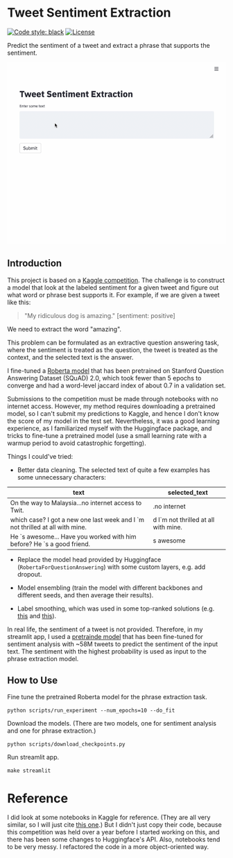 # Tweet Sentiment Extraction

[![Code style: black](https://img.shields.io/badge/code%20style-black-000000.svg)](https://github.com/psf/black)
[![License](https://img.shields.io/github/license/kingyiusuen/tweet-sentiment-extraction)](https://github.com/kingyiusuen/tweet-sentiment-extraction/blob/master/LICENSE)

Predict the sentiment of a tweet and extract a phrase that supports the sentiment.

<img src="figures/screenshot.gif" alt="Tweet Sentiment Extraction streamlit app" width="512">

## Introduction

This project is based on a [Kaggle competition](https://www.kaggle.com/c/tweet-sentiment-extraction/overview). The challenge is to construct a model that look at the labeled sentiment for a given tweet and figure out what word or phrase best supports it. For example, if we are given a tweet like this:

> "My ridiculous dog is amazing." [sentiment: positive]

We need to extract the word "amazing".

This problem can be formulated as an extractive question answering task, where the sentiment is treated as the question, the tweet is treated as the context, and the selected text is the answer.

I fine-tuned a [Roberta model](https://huggingface.co/deepset/roberta-base-squad2) that has been pretrained on Stanford Question Answering Dataset (SQuAD) 2.0, which took fewer than 5 epochs to converge and had a word-level jaccard index of about 0.7 in a validation set.

Submissions to the competition must be made through notebooks with no internet access. However, my method requires downloading a pretrained model, so I can't submit my predictions to Kaggle, and hence I don't know the score of my model in the test set. Nevertheless, it was a good learning experience, as I familiarized myself with the Huggingface package, and tricks to fine-tune a pretrained model (use a small learning rate with a warmup period to avoid catastrophic forgetting).

Things I could've tried:

- Better data cleaning. The selected text of quite a few examples has some unnecessary characters:

| text | selected_text |
|------|---------------|
| On the way to Malaysia...no internet access to Twit. | .no internet |
| which case? I got a new one last week and I \`m not thrilled at all with mine. | d I\`m not thrilled at all with mine. |
| He \`s awesome... Have you worked with him before? He \`s a good friend. | s awesome |

- Replace the model head provided by Huggingface (`RobertaForQuestionAnswering`) with some custom layers, e.g. add dropout.

- Model ensembling (train the model with different backbones and different seeds, and then average their results).

- Label smoothing, which was used in some top-ranked solutions (e.g. [this](https://www.kaggle.com/c/tweet-sentiment-extraction/discussion/159245) and [this](https://www.kaggle.com/c/tweet-sentiment-extraction/discussion/159273)).

In real life, the sentiment of a tweet is not provided. Therefore, in my streamlit app, I used a [pretrainde model](https://huggingface.co/cardiffnlp/twitter-roberta-base-sentiment) that has been fine-tuned for sentiment analysis with ~58M tweets to predict the sentiment of the input text. The sentiment with the highest probability is used as input to the phrase extraction model.

## How to Use

Fine tune the pretrained Roberta model for the phrase extraction task.

```
python scripts/run_experiment --num_epochs=10 --do_fit
```

Download the models. (There are two models, one for sentiment analysis and one for phrase extraction.)

```
python scripts/download_checkpoints.py
```

Run streamlit app.

```
make streamlit
```

# Reference

I did look at some notebooks in Kaggle for reference. (They are all very similar, so I will just cite [this one](https://www.kaggle.com/shoheiazuma/tweet-sentiment-roberta-pytorch).) But I didn't just copy their code, because this competition was held over a year before I started working on this, and there has been some changes to Huggingface's API. Also, notebooks tend to be very messy. I refactored the code in a more object-oriented way.